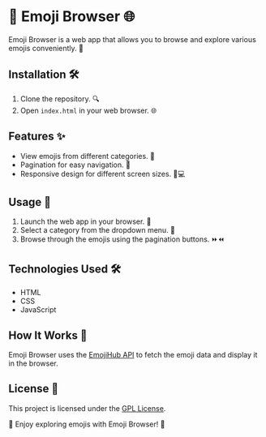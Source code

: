 # 🎉 Emoji Browser 🌐

Emoji Browser is a web app that allows you to browse and explore various emojis conveniently. 🚀

## Installation 🛠️
1. Clone the repository. 🔍
2. Open `index.html` in your web browser. 🌐

## Features ✨
- View emojis from different categories. 📝
- Pagination for easy navigation. 📖
- Responsive design for different screen sizes. 📱💻

## Usage 🚀
1. Launch the web app in your browser. 🌟
2. Select a category from the dropdown menu. 🔄
3. Browse through the emojis using the pagination buttons. ⏩⏪

## Technologies Used 🛠️
- HTML
- CSS
- JavaScript

## How It Works 🔧
Emoji Browser uses the [EmojiHub API](https://emojihub.yurace.pro/api/all) to fetch the emoji data and display it in the browser.

## License 📝
This project is licensed under the [GPL License](LICENSE).

🎈 Enjoy exploring emojis with Emoji Browser! 🎈

